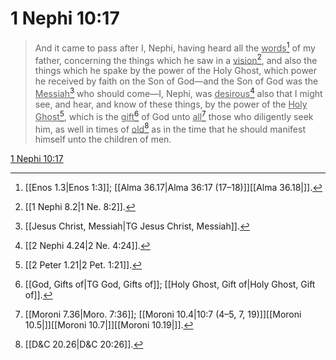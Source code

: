 # 1 Nephi 10:17

> And it came to pass after I, Nephi, having heard all the <u>words</u>[^a] of my father, concerning the things which he saw in a <u>vision</u>[^b], and also the things which he spake by the power of the Holy Ghost, which power he received by faith on the Son of God—and the Son of God was the <u>Messiah</u>[^c] who should come—I, Nephi, was <u>desirous</u>[^d] also that I might see, and hear, and know of these things, by the power of the <u>Holy Ghost</u>[^e], which is the <u>gift</u>[^f] of God unto <u>all</u>[^g] those who diligently seek him, as well in times of <u>old</u>[^h] as in the time that he should manifest himself unto the children of men.

[1 Nephi 10:17](https://www.churchofjesuschrist.org/study/scriptures/bofm/1-ne/10?lang=eng&id=p17#p17)


[^a]: [[Enos 1.3|Enos 1:3]]; [[Alma 36.17|Alma 36:17 (17–18)]][[Alma 36.18|]].  
[^b]: [[1 Nephi 8.2|1 Ne. 8:2]].  
[^c]: [[Jesus Christ, Messiah|TG Jesus Christ, Messiah]].  
[^d]: [[2 Nephi 4.24|2 Ne. 4:24]].  
[^e]: [[2 Peter 1.21|2 Pet. 1:21]].  
[^f]: [[God, Gifts of|TG God, Gifts of]]; [[Holy Ghost, Gift of|Holy Ghost, Gift of]].  
[^g]: [[Moroni 7.36|Moro. 7:36]]; [[Moroni 10.4|10:7 (4–5, 7, 19)]][[Moroni 10.5|]][[Moroni 10.7|]][[Moroni 10.19|]].  
[^h]: [[D&C 20.26|D&C 20:26]].  
